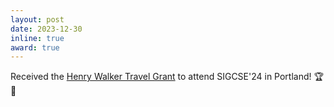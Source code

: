 ```yaml
---
layout: post
date: 2023-12-30
inline: true
award: true
---
```


Received the [Henry Walker Travel Grant](https://sigcse.org/programs/travel-grants/) to attend SIGCSE'24 in Portland! :trophy: :gift:
